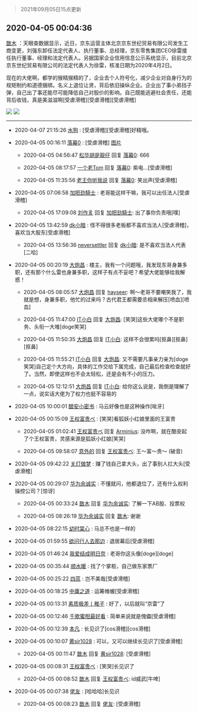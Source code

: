 > 2021年09月05日15点更新
<link rel="stylesheet" href="https://cdn.jsdelivr.net/gh/taotie6/sampleJSON@main/css/photo_show.css">


 ## 2020-04-05 00:04:36 

 [㪚木](https://www.coolapk.com/feed/17812260?shareKey=OWUzNjRiN2M3NzlkNjEzMTc1NDE~) ：天眼查数据显示，近日，京东运营主体北京京东世纪贸易有限公司发生工商变更，刘强东卸任法定代表人、执行董事、总经理，京东零售集团CEO徐雷接任执行董事、经理和法定代表人。另据国家企业信用信息公示系统显示，目前北京京东世纪贸易有限公司的法定代表人为徐雷，核准日期为2020年4月2日。<!--break-->

现在的大佬啊，都学的猴精猴精的了，企业去个人符号化，减少企业对自身行为的规矩制约和道德捆绑。名义上退位让贤，背后依旧操纵企业。企业出了事小弟挡子弹，自己出了事还能尽可能降低自己对股价的影响。自己既能逃避社会责任，还能背后收钱，真是美滋滋啊[受虐滑稽][受虐滑稽][受虐滑稽] 

<div class="album">
<img class="img-item" src="http://image.coolapk.com/feed/2020/0404/23/1081091_d8dc029b_5929_5579@640x962.jpeg" />
<img class="img-item" src="http://image.coolapk.com/feed/2020/0404/23/1081091_eec4a59a_5929_5581@872x1582.jpeg" />
</div>

 ------- 

- 2020-04-07 21:15:26 [水狗](uid=1827990) : [受虐滑稽][受虐滑稽]好精哦。 

- 2020-04-05 00:16:11 [落幕0](uid=1382501) : [受虐滑稽] [图片](http://image.coolapk.com/feed/2020/0405/00/1382501_f92648a5_6971_014@1080x795.jpeg)

    - 2020-04-05 04:56:47 [松华胡是靓仔](uid=692318) 回复 [落幕0](uid=1382501): 666 

    - 2020-04-05 08:17:57 [一个老Tom](uid=1885797) 回复 [落幕0](uid=1382501): 紫电...[受虐滑稽] 

    - 2020-04-05 11:35:56 [老王你听我说](uid=796362) 回复 [落幕0](uid=1382501): 笑出声[受虐滑稽] 

- 2020-04-05 07:06:58 [加把劲騎士](uid=647149) : 老哥能这样干嘛，我可以出任法人[受虐滑稽] 

    - 2020-04-05 17:09:08 [刘作豸](uid=2487743) 回复 [加把劲騎士](uid=647149): 出了事你负责哦[噗] 

- 2020-04-05 13:42:59 [dk小暗](uid=1335269) : 怪不得很多老板都不喜欢当法人[受虐滑稽]，喜欢当大股东[受虐滑稽] 

    - 2020-04-05 13:56:36 [neversettler](uid=2041313) 回复 [dk小暗](uid=1335269): 是不喜欢当法人代表[二哈] 

- 2020-04-05 00:20:19 [大炮昌](uid=1928658) : 楼主，我有一个问题哦，我发现东哥身兼多职，还有那个什么雷也身兼多职，这样子有点不妥吧？希望大佬能够给我解惑！ 

    - 2020-04-05 08:05:57 [大炮昌](uid=1928658) 回复 [hayseer](uid=1518748): 啊～老哥不要嘲笑我了，我就是想，身兼多职，他忙的过来吗？古代君王都需要丞相来解压[喷血][喷血] 

    - 2020-04-05 11:47:00 [IT小白](uid=1002886) 回复 [大炮昌](uid=1928658): [笑哭]这些大佬哪个不是职务、头衔一大堆[doge笑哭] 

    - 2020-04-05 11:50:35 [大炮昌](uid=1928658) 回复 [IT小白](uid=1002886): 这样不会很累吗[抠鼻][抠鼻][抠鼻] 

    - 2020-04-05 11:55:21 [IT小白](uid=1002886) 回复 [大炮昌](uid=1928658): 又不需要凡事亲力亲为[doge笑哭]自己定个大方向，具体的工作交给下属完成，自己最后检查检查就好了。当然，即使这样也不会太轻松，还是会有不小的压力。 

    - 2020-04-05 12:12:51 [大炮昌](uid=1928658) 回复 [IT小白](uid=1002886): 给你这么说是，我倒是理解了一点，说实话大佬为了权力也挺不容易的 

- 2020-04-05 10:00:01 [醋安小密书](uid=1946508) : 马云好像也是这种操作[呲牙] 

- 2020-04-05 00:15:09 [王权富贵ベ](uid=487519) : [笑哭]看狐妖小红娘里面的王富贵 

    - 2020-04-05 01:02:41 [王权富贵ベ](uid=487519) 回复 [Arminius](uid=1185530): 没咋啊，就在酷安起了个王权富贵，灵感来源是狐妖小红娘[笑哭] 

    - 2020-04-05 09:58:07 [意外的](uid=1064856) 回复 [王权富贵ベ](uid=487519): 王～富～贵～ (破音) 

- 2020-04-05 09:42:22 [关灯做梦](uid=2195941) : 赚了钱自己拿大头，出了事别人扛大头[受虐滑稽] 

- 2020-04-05 00:29:07 [华为余诚实](uid=1792952) : 不懂就问，他都退位了，还有什么权利操控公司？[惊讶] 

    - 2020-04-05 00:33:24 [㪚木](uid=1081091) 回复 [华为余诚实](uid=1792952): 了解一下AB股、投票权 

    - 2020-04-05 08:26:19 [华为余诚实](uid=1792952) 回复 [㪚木](uid=1081091): 谢谢 

- 2020-04-05 08:22:15 [幼时棠心](uid=1017379) : 马总不也是一样的 

- 2020-04-05 01:59:55 [欲问行人去那边](uid=826969) : 退居幕后[受虐滑稽] 

- 2020-04-05 01:46:24 [我爱结成明日奈](uid=1772977) : 老哥你这头像[doge][doge] 

- 2020-04-05 00:35:44 [顺水暖](uid=2030768) : 找了个掌柜，自己做东家票厂 

- 2020-04-05 00:25:22 [四蓝](uid=1080851) : 岂不美哉[受虐滑稽] 

- 2020-04-05 00:18:25 [中庸之道](uid=2894334) : 运筹帷幄[受虐滑稽] 

- 2020-04-05 00:13:31 [素质极差丨稚子](uid=2773473) : 好了，以后就叫“京雷”了 

- 2020-04-05 00:12:46 [千歌蜜柑最好看](uid=1256624) : 简单来说就是傀儡[受虐滑稽] 

- 2020-04-05 00:12:39 [本凡](uid=2240888) : 长见识了[cos滑稽][cos滑稽] 

- 2020-04-05 00:10:07 [黄sir1028](uid=905870) : 可以，又可以继续长见识了[受虐滑稽] 

    - 2020-04-05 00:11:47 [㪚木](uid=1081091) 回复 [黄sir1028](uid=905870): [受虐滑稽] 

- 2020-04-05 00:08:31 [王权富贵ベ](uid=487519) : [笑哭]长见识了 

    - 2020-04-05 00:08:52 [㪚木](uid=1081091) 回复 [王权富贵ベ](uid=487519): id威武[牛啤] 

- 2020-04-05 00:07:38 [佬友](uid=610458) : [哈哈哈]长见识 

    - 2020-04-05 00:08:23 [㪚木](uid=1081091) 回复 [佬友](uid=610458): [受虐滑稽] 

